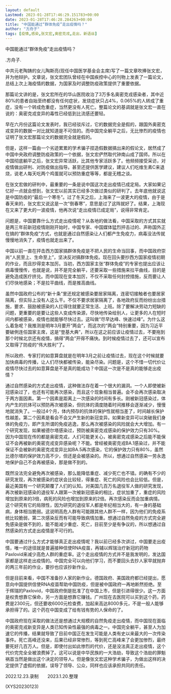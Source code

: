 ```yaml
---
layout: default
Lastmod: 2023-01-28T17:46:29.151783+00:00
date: 2023-01-28T17:46:28.284263+00:00
title: "中国能通过“群体免疫”走出疫情吗？"
author: "方舟子"
tags: [疫情,感染,张文宏,奥密克戎,走出，新语丝]
---
```


中国能通过“群体免疫”走出疫情吗？

.方舟子.

中共元老陶铸的女儿陶斯亮(现任中国医学基金会主席)写了一篇文章吹捧张文宏，并为他辩护。文章说，张文宏团队曾经在中国疾控中心的刊物上发表了一篇论文，总结上次上海疫情的数据，为国家及时调整防疫政策提供了重要依据。

那篇论文讲的是，张文宏所在的华山医院收治了3万多名奥密克戎感染者，其中近80%的患者自始至终都没有任何症状，发烧症状只占4%，0.065%的人转成了重症，没有一个转成危重症，当然更没有人死亡。整篇论文的基调就是张文宏一直在说的：奥密克戎变异的毒性已经低到比流感还要轻。

早在六月份这篇论文发表时，我已经驳斥过，它的数据完全是假的，跟国外奥密克戎变异的数据一对比就知道是不可信的。而中国完全躺平之后，无比惨烈的疫情也证明了张文宏那篇论文的数据完全就是假的。

但是，这样一篇由一个劣迹累累的学术骗子捏造假数据搞出来的假论文，居然成了中国中央政府调整防疫政策的一个依据，张文宏俨然取代钟南山成了国师。所以在中国彻底躺平之后，张文宏异常活跃，比其他专家活跃多了。他频频接受采访，对疫情做出研判、对防疫做出指导。甚至还提供医学建议，建议人们吃维生素C来退烧，说老人每天吃两个鸡蛋就可以预防重症等等，都是无稽之谈。

在张文宏做的研判中，最重要的一条是说中国这次走出疫情已成定局。大家如果记忆好一点就会想到，张文宏以前其实已经多次做过类似的研判了。去年底他就说这是中国防疫的“最后一个寒冬”。过了冬天之后，上海来了一波更大的疫情，由于是春天来的，张文宏又说这是一次“倒春寒”，意思是过了这阵就好了。结果，上海现在又来了更大的一波疫情，他再次说“走出疫情已成定局”，说得非常肯定。

问题是，中国要靠什么方式走出疫情呢？从各地的做法看，中国采取的方式其实就是两三年前新冠疫情刚刚开始时，中国专家、中国媒体猛烈抨击过的、声称国外正在搞的“群体免疫”方式，也就是通过自然感染让人们都产生免疫力，病毒没法传就慢慢地消失了，疫情也就走出来了。

中国以前一直在抨击西方国家搞群体免疫是不把人民的生命当回事，而中国政府崇尚“人民至上、生命至上”，坚决反对搞群体免疫。现在回头要抄西方国家疫情初期的作业，而且抄得变本加厉。当初，西方国家主张“群体免疫”的专家也提出应该让病毒慢慢传，也就是说，并不是完全躺平，还要采取一些措施来拉平曲线，目的是避免造成医疗挤兑。而中国现在变本加厉，不仅不采取任何封控措施，反而要让人们尽快地感染；不是拉平曲线，而是推高曲线。

虽然中国政府公布的“新十条”里还规定被感染要居家隔离，连密切接触者也要居家隔离，但实际上没有人这么干。不仅不要求居家隔离了，各地政府反而纷纷出台措施，要求、鼓励被感染的人扛得住就要正常生活、上班。除了要解决劳动力短缺的问题，更重要的是要让这些人变成传染源，尽快地传染给别人，让更多的人在短时间内都被感染，疫情也就能够尽快过去。这叫做“尽早达峰、快速过峰”。为什么这么着急呢？我推测是明年3月要开“两会”，而这次的“两会”特别重要，因为习近平要破例连任国家主席，这是“登基大典”，所以在这之前应该让疫情过去，不要拖到那个时候北京还有疫情，搞得“两会”开得不痛快。到时候疫情过去了，还可以宣布又取得了防疫的“伟大胜利”了。

所以政府、专家打的如意算盘就是在明年3月之前让疫情过去，现在这个时候就要加快病毒的传播，让人们尽快都被传染，能染尽染。问题是，这个不惜一切代价让疫情尽快过去的如意算盘是不是真的能成功？中国这一次是不是真的能够走出疫情？

通过自然感染的方式走出疫情，这种做法存在着一个很大的漏洞。一个人即使被新冠感染过了，也还有可能再次感染，而且这个现象相当普遍。会不会再次感染取决于两方面因素。第一个因素是距离上一次感染的时间有多长。刚被新冠感染过，体内产生的抗体可以预防再次被感染，但抗体的滴度随着时间推移会逐渐减少，慢慢地就消失了。一般过4个月，体内预存的抗体的保护性就相当差了，时间越长保护性越差。第二个因素是看会不会又产生新的新冠变异。如果新变异可以突破我们身体的免疫力，即产生所谓的免疫逃逸，那么再次被感染的风险就会大大增加。有一个研究发现，如果被德尔塔感染过，预防被奥密克戎感染的保护效力只有30%。因为中国现在传的都是奥密克戎，人们可能更关心，被奥密克戎感染之后能不能保证不会再被新的奥密克戎变异感染呢？不能。曾经被奥密克戎BA.1感染过，并不能保证不会被新的奥密克戎变异比如BA.5再次感染，它的保护效力只有80%，虽然比德尔塔的保护效力高不少，但还是会被感染的。所以，想通过自然感染一劳永逸地保护自己不会再被感染，那是做不到的。

既然没法完全避免再次被感染，那么能降低重症、减少死亡也不错。的确有不少的研究发现，再次被感染的症状会比较轻，得重症、死亡的风险也会比较低。但是，最近美国有一个研究颠覆了人们的认知。对美国几百万名退役军人做的研究发现，再次被新冠感染的退役军人跟第一次被新冠感染的相比，症状加重了，重症的风险增加到原来的3倍，病死的风险也增加到原来的2倍。再次感染反而会加重病情。这个研究有它的局限性，因为研究的退役军人都是年纪相当大的，有一身的基础病，身体相当脆弱。这说明高危人群有可能跟其他人群不一样，因为他们的免疫系统比较脆弱，第二次感染反而有可能导致病情加重。想通过自然免疫的方式完全避免感染是做不到的，能不能减少重症、死亡，目前至少是有争议的，所以想通过自然感染的方式走出疫情是不可行的。

中国要通过什么方式才能够真正走出疫情呢？我以前已经多次讲过，中国要走出疫情，唯一的途径就是普遍接种信使RNA疫苗，再辅以辉瑞治疗新冠的药物Paxlovid来减少高危人群的重症率。这个走出疫情的方式并不是我发明的，发达国家都是这样走出疫情的。中国完全可以向他们学习，而不要回头去抄人家早就抛弃的两三年前的作业，要抄也应该抄新作业。

但是目前来看，中国不准备抄人家的新作业。德国政府、美国政府都已经提出，愿意向中国提供信使RNA疫苗帮助中国防疫，但是被中国政府一再地断然拒绝。至于辉瑞的Paxlovid，中国政府倒是批准了在中国上市，但是引进得很少。这一方面是权贵想靠它保命，另一方面是想靠它赚钱。广州现在去医院可以买到这个药，药费是2300元，但还要收6000元检查费，加起来高达8000多元，不是一般人能够承担得了的。这个药在中国变成了给有钱有势的人保命的了。

中国政府现在采取的做法还是想通过大规模的自然免疫走出疫情，而中国现在面临的奥密克戎新变异是人类已知传染性最强的病毒之一。中国完全躺平，甚至人为加速它的传播，结果就导致了目前中国正在发生可能是人类有史以来最大的一次传染事件。死亡高峰还没来，后果已经非常惨烈，等到死亡高峰来了会更加惨烈，最终要死好几百万人。但是，即使付出如此惨烈的代价，还是没法真正走出疫情，这个代价完完全全被浪费掉了。这可以说是中华民族的一大浩劫，导致这个浩劫的罪魁祸首当然是做出这个决定的领导人。但是像张文宏这种学术骗子，为做出这样的决定提供了虚假的依据，误导了领导、公众，同样也应该承担共同的责任。

2022.12.23.录制　　2023.1.20.整理

(XYS20230123)

